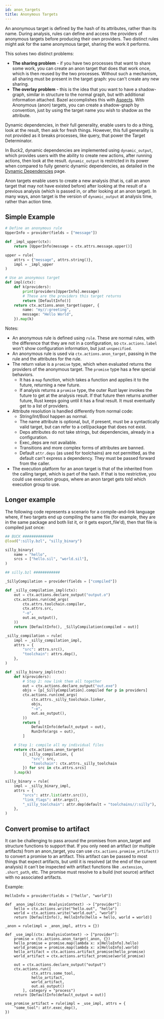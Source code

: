 ```yaml
---
id: anon_targets
title: Anonymous Targets
---
```


An anonymous target is defined by the hash of its attributes, rather than its name. During analysis, rules can define and access the providers of anonymous targets before producing their own providers. Two distinct rules might ask for the same anonymous target, sharing the work it performs.

This solves two distinct problems:

* **The sharing problem** - if you have two processes that want to share some work, you can create an anon target that does that work once, which is then reused by the two processes. Without such a mechanism, all sharing must be present in the target graph: you can't create any new sharing.
* **The overlay problem** - this is the idea that you want to have a shadow-graph, similar in structure to the normal graph, but with additional information attached. Bazel accomplishes this with [Aspects](https://bazel.build/extending/aspects). With Anonymous (anon) targets, you can create a shadow-graph by convention, just by using the target name you wish to shadow as the attribute.

Dynamic dependencies, in their full generality, enable users to do a thing, look at the result, then ask for fresh things. However, this full generality is not provided as it breaks processes, like query, that power the Target Determinator.

In Buck2, dynamic dependencies are implemented using `dynamic_output`, which provides users with the ability to create new actions, after running actions, then look at the result. `dynamic_output` is restricted in its power when compared to fully generic dynamic dependencies, as detailed in the [Dynamic Dependencies](dynamic_dependencies.md) page.

Anon targets enable users to create a new analysis (that is, call an anon target that may not have existed before) after looking at the result of a previous analysis (which is passed in, or after looking at an anon target). In many ways, anon target is the version of `dynamic_output` at analysis time, rather than action time.

## Simple Example

```python
# Define an anonymous rule
UpperInfo = provider(fields = ["message"])

def _impl_upper(ctx):
    return [UpperInfo(message = ctx.attrs.message.upper()]

upper = rule(
    attrs = {"message", attrs.string()},
    impl = _impl_upper
)

# Use an anonymous target
def impl(ctx):
    def k(providers):
        print(providers[UpperInfo].message)
        # These are the providers this target returns
        return [DefaultInfo()]
    return ctx.actions.anon_target(upper, {
        name: "my//:greeting",
        message: "Hello World",
    }).map(k)
```

Notes:

* An anonymous rule is defined using `rule`. These are normal rules, with the difference that they are not in a configuration, so `ctx.actions.label` won't show configuration information, but just `unspecified`.
* An anonymous rule is used via `ctx.actions.anon_target`, passing in the rule and the attributes for the rule.
* The return value is a `promise` type, which when evaluated returns the providers of the anonymous target. The `promise` type has a few special behaviors.
  * It has a `map` function, which takes a function and applies it to the future, returning a new future.
  * If analysis returns a `promise` type, the outer Rust layer invokes the future to get at the analysis result. If that future then returns another future, Rust keeps going until it has a final result. It must eventually get to a list of providers.
* Attribute resolution is handled differently from normal code:
  * String/Int/Bool happen as normal.
  * The name attribute is optional, but, if present, must be a syntactically valid target, but can refer to a cell/package that does not exist.
  * Deps attributes do not take strings, but dependencies, already in a configuration.
  * Exec_deps are not available.
  * Transitions and more complex forms of attributes are banned.
  * Default `attr.deps` (as used for toolchains) are not permitted, as the default can't express a dependency. They must be passed forward from the caller.
* The execution platform for an anon target is that of the inherited from the calling target, which is part of the hash. If that is too restrictive, you could use execution groups, where an anon target gets told which execution group to use.

## Longer example

The following code represents a scenario for a compile-and-link language where, if two targets end up compiling the same file (for example, they are in the same package and both list it, or it gets export_file'd), then that file is compiled just once:

```python
## BUCK ##############
@load(":silly.bzl", "silly_binary")

silly_binary(
    name = "hello",
    srcs = ["hello.sil", "world.sil"],
)

## silly.bzl ############

_SillyCompilation = provider(fields = ["compiled"])

def _silly_compilation_impl(ctx):
    out = ctx.actions.declare_output("output.o")
    ctx.actions.run(cmd_args(
        ctx.attrs.toolchain.compiler,
        ctx.attrs.src,
        "-o",
        out.as_output(),
    ))
    return [DefaultInfo(), _SillyCompilation(compiled = out)]

_silly_compilation = rule(
    impl = _silly_compilation_impl,
    attrs = {
        "src": attrs.src(),
        "toolchain": attrs.dep(),
    },
)

def _silly_binary_impl(ctx):
    def k(providers):
        # Step 2: now link them all together
        out = ctx.actions.declare_output("out.exe")
        objs = [p[_SillyCompilation].compiled for p in providers]
        ctx.actions.run(cmd_args(
            ctx.attrs._silly_toolchain.linker,
            objs,
            "-o",
            out.as_output(),
        ))
        return [
            DefaultInfo(default_output = out),
            RunInfo(args = out),
        ]

    # Step 1: compile all my individual files
    return ctx.actions.anon_targets(
        [(_silly_compilation, {
            "src": src,
            "toolchain": ctx.attrs._silly_toolchain
        }) for src in ctx.attrs.srcs]
    ).map(k)

silly_binary = rule(
    impl = _silly_binary_impl,
    attrs = {
        "srcs": attr.list(attr.src()),
        "link_flags": attr.args(),
        "_silly_toolchain": attr.dep(default = "toolchains//:silly"),
    },
)
```

## Convert promise to artifact

It can be challenging to pass around the promises from anon_target and structure functions to support that. If you only need an artifact (or multiple artifacts) from an anon_target, you can use `ctx.actions.promise_artifact()` to convert a promise to an artifact. This artifact can be passed to most things that expect artifacts, but until it is resolved (at the end of the current analysis) it can't be inspected with artifact functions like `.extension`, `.short_path`, etc. The promise must resolve to a build (not source) artifact with no associated artifacts.

Example:

```
HelloInfo = provider(fields = ["hello", "world"])

def _anon_impl(ctx: AnalysisContext) -> ["provider"]:
    hello = ctx.actions.write("hello.out", "hello")
    world = ctx.actions.write("world.out", "world")
    return [DefaultInfo(), HelloInfo(hello = hello, world = world)]

_anon = rule(impl = _anon_impl, attrs = {})

def _use_impl(ctx: AnalysisContext) -> ["provider"]:
    promise = ctx.actions.anon_target(_anon, {})
    hello_promise = promise.map(lambda x: x[HelloInfo].hello)
    world_promise = promise.map(lambda x: x[HelloInfo].world)
    hello_artifact = ctx.actions.artifact_promise(hello_promise)
    world_artifact = ctx.actions.artifact_promise(world_promise)

    out = ctx.actions.declare_output("output")
    ctx.actions.run([
            ctx.attrs.some_tool,
            hello_artifact,
            world_artifact,
            out.as_output()
        ], category = "process")
    return [DefaultInfo(default_output = out)]

use_promise_artifact = rule(impl = _use_impl, attrs = {
    "some_tool": attr.exec_dep(),
})

```
